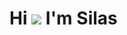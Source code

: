 Hi ![](https://user-images.githubusercontent.com/18350557/176309783-0785949b-9127-417c-8b55-ab5a4333674e.gif) I'm Silas
=============================================================================================================================
<!--
**darkgray74/darkgray74** is a ✨ _special_ ✨ repository because its `README.md` (this file) appears on your GitHub profile.

Here are some ideas to get you started:

- 🔭 I’m currently working on ...
- 🌱 I’m currently learning ...
- 👯 I’m looking to collaborate on ...
- 🤔 I’m looking for help with ...
- 💬 Ask me about ...
- 📫 How to reach me: ...
- 😄 Pronouns: ...
- ⚡ Fun fact: ...
-->

